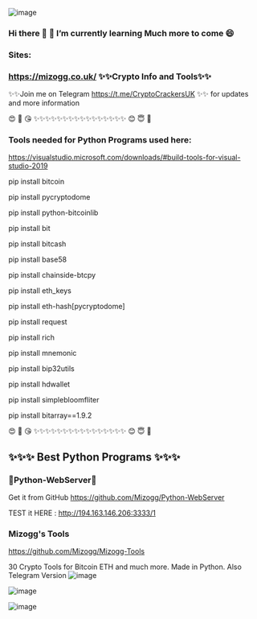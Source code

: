 ![image](https://user-images.githubusercontent.com/88630056/171273049-6e48052e-673e-43bd-a0e0-2ed679cbbc69.png)


### Hi there 👋 🌱 I’m currently learning Much more to come 😄

### Sites: 
### https://mizogg.co.uk/ ✨✨Crypto Info and Tools✨✨

✨✨Join me on Telegram https://t.me/CryptoCrackersUK ✨✨ for updates and more information

😍 🥰 😘 ✨✨✨✨✨✨✨✨✨✨✨✨✨✨✨✨ 😊 😇 🙂

### Tools needed for Python Programs used here:

https://visualstudio.microsoft.com/downloads/#build-tools-for-visual-studio-2019

pip install bitcoin

pip install pycryptodome

pip install python-bitcoinlib

pip install bit

pip install bitcash

pip install base58

pip install chainside-btcpy

pip install eth_keys

pip install eth-hash[pycryptodome]

pip install request

pip install rich

pip install mnemonic

pip install bip32utils

pip install hdwallet

pip install simplebloomfliter

pip install bitarray==1.9.2

😍 🥰 😘 ✨✨✨✨✨✨✨✨✨✨✨✨✨✨✨✨ 😊 😇 🙂

## ✨✨✨ Best Python Programs ✨✨✨

### 🐍Python-WebServer🐍
Get it from GitHub
https://github.com/Mizogg/Python-WebServer

TEST it HERE :
http://194.163.146.206:3333/1

### Mizogg's Tools

https://github.com/Mizogg/Mizogg-Tools

30 Crypto Tools for Bitcoin ETH and much more. Made in Python. Also Telegram Version
![image](https://user-images.githubusercontent.com/88630056/171490600-70ff555f-a315-4d51-acec-d833df5b88ed.png)

![image](https://user-images.githubusercontent.com/88630056/171490695-0fa05dc7-6de4-469a-a848-378af1d195ec.png)

![image](https://user-images.githubusercontent.com/88630056/171490752-b0f4212a-6ad9-4b35-ab6f-a388228551b1.png)


<!--
**Mizogg/Mizogg** is a ✨ _special_ ✨ repository because its `README.md` (this file) appears on your GitHub profile.




Here are some ideas to get you started:

- 🔭 I’m currently working on ...
- 🌱 I’m currently learning ...
- 👯 I’m looking to collaborate on ...
- 🤔 I’m looking for help with ...
- 💬 Ask me about ...
- 📫 How to reach me: ...
- 😄 Pronouns: ...
- ⚡ Fun fact: ...
-->
